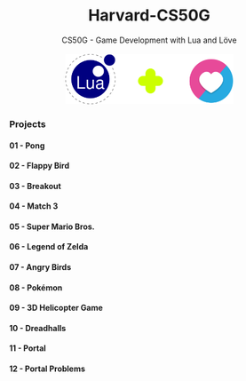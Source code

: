 # <div align="center"> Harvard-CS50G </div>

<div align="center">
CS50G - Game Development with Lua and Löve
</div><br />

<div align="center">
<img src="./res/Lua-Love-Logo.png" alt="Lua Love" srcset="" style="width: 60%" />
</div>

### __Projects__


#### 01 - Pong
#### 02 - Flappy Bird
#### 03 - Breakout
#### 04 - Match 3
#### 05 - Super Mario Bros.
#### 06 - Legend of Zelda
#### 07 - Angry Birds
#### 08 - Pokémon
#### 09 - 3D Helicopter Game
#### 10 - Dreadhalls
#### 11 - Portal
#### 12 - Portal Problems